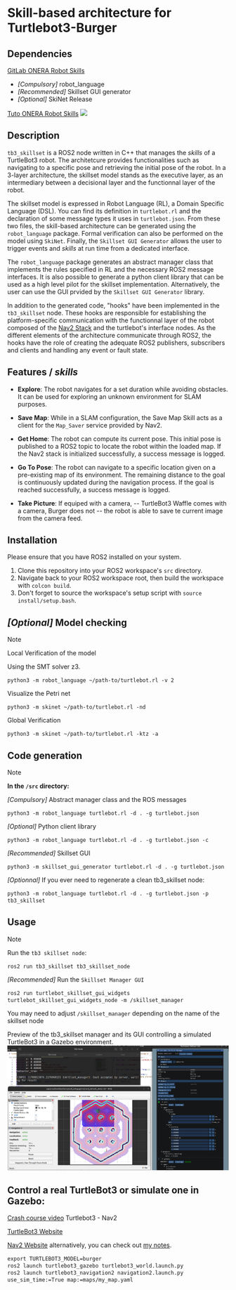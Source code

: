 # Skill-based architecture for Turtlebot3-Burger 

## Dependencies

[GitLab ONERA Robot Skills](https://gitlab.com/groups/onera-robot-skills)
- *[Compulsory]* robot_language
- *[Recommended]* Skillset GUI generator
- *[Optional]* SkiNet Release

[Tuto ONERA Robot Skills](https://onera-robot-skills.gitlab.io/introduction.html)
![](https://onera-robot-skills.gitlab.io/_images/intro.png)

## Description

`tb3_skillset` is a ROS2 node written in C++ that manages the *skills* of a TurtleBot3 robot. The architetcure provides functionalities such as navigating to a specific pose and retrieving the initial pose of the robot. In a 3-layer architecture, the skillset model stands as the executive layer, as an intermediary between a decisional layer and the functionnal layer of the robot. 

The skillset model is expressed in Robot Language (RL), a Domain Specific Language (DSL). You can find its definition in `turtlebot.rl` and the declaration of some message types it uses in `turtlebot.json`. From these two files, the skill-based architecture can be generated using the `robot_language` package. Formal verification can also be performed on the model using `SkiNet`. Finally, the `Skillset GUI Generator` allows the user to trigger events and *skills* at run time from a dedicated interface. 

The `robot_language` package generates an abstract manager class that implements the rules specified in RL and the necessary ROS2 message interfaces. 
It is also possible to generate a python client library that can be used as a high level pilot for the skillset implementation. 
Alternatively, the user can use the GUI prvided by the `Skillset GUI Generator` library.

In addition to the generated code, "hooks" have been implemented in the `tb3_skillset` node. These hooks are responsible for establishing the platform-specific communication with the functionnal layer of the robot composed of the [Nav2 Stack](https://navigation.ros.org/index.html) and the turtlebot's interface nodes. As the different elements of the architecture communicate through ROS2, the hooks have the role of creating the adequate ROS2 publishers, subscribers and clients and handling any event or fault state.   

## Features / *skills*

- **Explore**: The robot navigates for a set duration while avoiding obstacles. It can be used for exploring an unknown environment for SLAM purposes.

- **Save Map**: While in a SLAM configuration, the Save Map Skill acts as a client for the `Map_Saver` service provided by Nav2.

- **Get Home**: The robot can compute its current pose. This initial pose is published to a ROS2 topic to locate the robot within the loaded map. If the Nav2 stack is initialized successfully, a success message is logged.

- **Go To Pose**: The robot can navigate to a specific location given on a pre-existing map of its environment. The remaining distance to the goal is continuously updated during the navigation process. If the goal is reached successfully, a success message is logged.

- **Take Picture**: If equiped with a camera, -- TurtleBot3 Waffle comes with a camera, Burger does not -- the robot is able to save te current image from the camera feed. 


## Installation

Please ensure that you have ROS2 installed on your system.

1. Clone this repository into your ROS2 workspace's `src` directory.
2. Navigate back to your ROS2 workspace root, then build the workspace with `colcon build`.
3. Don't forget to source the workspace's setup script with `source install/setup.bash`.


## *[Optional]* Model checking
> [!note] 
> Local Verification of the model
>
> Using the SMT solver z3.
> ```
> python3 -m robot_language ~/path-to/turtlebot.rl -v 2
> ```
> Visualize the Petri net 
> ```
> python3 -m skinet ~/path-to/turtlebot.rl -nd
> ```
> Global Verification
> ```
> python3 -m skinet ~/path-to/turtlebot.rl -ktz -a
> ```

## Code generation

>[!note] 
>**In the  `/src` directory:**
>
>*[Compulsory]* Abstract manager class and the ROS messages
>```
>python3 -m robot_language turtlebot.rl -d . -g turtlebot.json
>```
>*[Optional]* Python client library
>```
>python3 -m robot_language turtlebot.rl -d . -g turtlebot.json -c
>```
>*[Recommended]* Skillset GUI
>```
>python3 -m skillset_gui_generator turtlebot.rl -d . -g turtlebot.json
>```
>*[Optionnal]* If you ever need to regenerate a clean tb3_skillset node: 
>```
> python3 -m robot_language turtlebot.rl -d . -g turtlebot.json -p tb3_skillset
> ```

## Usage
>[!note] 
>Run the `tb3 skillset node`:
>```
>ros2 run tb3_skillset tb3_skillset_node
>```
>*[Recommended]* Run the `Skillset Manager GUI`
>```
>ros2 run turtlebot_skillset_gui_widgets turtlebot_skillset_gui_widgets_node -m /skillset_manager
>```
>You may need to adjust `/skillset_manager` depending on the name of the skillset node 

Preview of the tb3_skillset manager and its GUI controlling a simulated TurtleBot3 in a Gazebo environment. 
![](imgs/tb3_skillset_prev.png)

## Control a real TurtleBot3 or simulate one in Gazebo: 
[Crash course video](https://www.youtube.com/watch?v=idQb2pB-h2Q) Turtlebot3 - Nav2

[TurtleBot3 Website](https://emanual.robotis.com/docs/en/platform/turtlebot3/learn/#learn)

[Nav2 Website](https://navigation.ros.org/index.html) alternatively, you can check out [my notes](Navigation2Stack.md).

```
export TURTLEBOT3_MODEL=burger
ros2 launch turtlebot3_gazebo turtlebot3_world.launch.py
ros2 launch turtlebot3_navigation2 navigation2.launch.py use_sim_time:=True map:=maps/my_map.yaml
```
